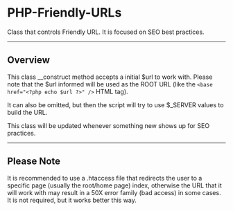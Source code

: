 # PHP-Friendly-URLs
Class that controls Friendly URL. It is focused on SEO best practices.

---

## Overview
This class __construct method accepts a initial $url to work with. Please note that the $url informed will be used as the ROOT URL (like the `<base href="<?php echo $url ?>" />` HTML tag).

It can also be omitted, but then the script will try to use $_SERVER values to build the URL.

This class will be updated whenever something new shows up for SEO practices. 

---

## Please Note
It is recommended to use a .htaccess file that redirects the user to a specific page (usually the root/home page) index, otherwise the URL that it will work with may result in a 50X error family (bad access) in some cases. It is not required, but it works better this way.
